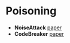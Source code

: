 # Poisoning

- **NoiseAttack** [paper](https://paperswithcode.com/paper/noiseattack-an-evasive-sample-specific-multi)
- **CodeBreaker** [paper](https://paperswithcode.com/paper/an-llm-assisted-easy-to-trigger-backdoor)